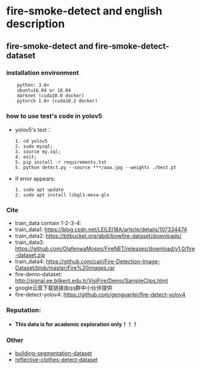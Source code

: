 # fire-smoke-detect and english description
## fire-smoke-detect and fire-smoke-detect-dataset
### installation environment
```
    python: 3.6+
    ubuntu16.04 or 18.04
    darknet (cuda10.0 docker)
    pytorch 1.6+ (cuda10.2 docker)
```

### how to use test's code in yolov5
* yolov5's test：
    ```
    1. cd yolov5
    2. sudo mysql;
    3. source my.sql; 
    4. exit;
    5. pip install -r requirements.txt
    5. python detect.py --source ***/aaa.jpg --weights ./best.pt
    ```
* if error appears:
    ```
    1. sudo apt update
    2. sudo apt install libgl1-mesa-glx
    ```
### Cite
* train_data contain 1-2-3-4:
* train_data1: https://blog.csdn.net/LEILEI18A/article/details/107334474
* train_data2: https://bitbucket.org/gbdi/bowfire-dataset/downloads/
* train_data3: https://github.com/OlafenwaMoses/FireNET/releases/download/v1.0/fire-dataset.zip
* train_data4: https://github.com/cair/Fire-Detection-Image-Dataset/blob/master/Fire%20images.rar
* fire-demo-dataset: http://signal.ee.bilkent.edu.tr/VisiFire/Demo/SampleClips.html
* google云盘下载链接由qq群中小伙伴提供
* fire-detect-yolov4: https://github.com/gengyanlei/fire-detect-yolov4

### Reputation:
* **This data is for academic exploration only！！！**

### Other
* [building-segmentation-dataset](https://github.com/gengyanlei/build_segmentation_dataset)
* [reflective-clothes-detect-dataset](https://github.com/gengyanlei/reflective-clothes-detect)


